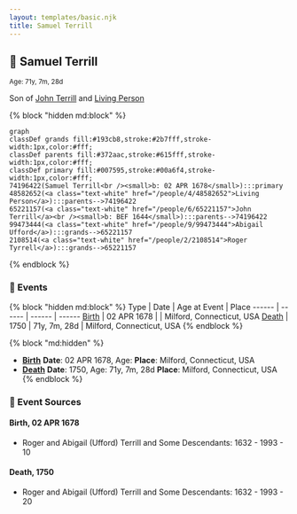 ```yaml
---
layout: templates/basic.njk
title: Samuel Terrill
---
```

## 🔵 Samuel Terrill
<small>Age: 71y, 7m, 28d</small>

Son of [John Terrill](/people/6/65221157) and [Living Person](/people/4/48582652)

{% block "hidden md:block" %}
```mermaid
graph
classDef grands fill:#193cb8,stroke:#2b7fff,stroke-width:1px,color:#fff;
classDef parents fill:#372aac,stroke:#615fff,stroke-width:1px,color:#fff;
classDef primary fill:#007595,stroke:#00a6f4,stroke-width:1px,color:#fff;
74196422(Samuel Terrill<br /><small>b: 02 APR 1678</small>):::primary
48582652(<a class="text-white" href="/people/4/48582652">Living Person</a>):::parents-->74196422
65221157(<a class="text-white" href="/people/6/65221157">John Terrill</a><br /><small>b: BEF 1644</small>):::parents-->74196422
99473444(<a class="text-white" href="/people/9/99473444">Abigail Ufford</a>):::grands-->65221157
2108514(<a class="text-white" href="/people/2/2108514">Roger Tyrrell</a>):::grands-->65221157
```
{% endblock %}

### 📆 Events

{% block "hidden md:block" %}
Type | Date | Age at Event | Place
------ | ------ | ------ | ------
[Birth](#event-event-2) | 02 APR 1678 |  | Milford, Connecticut, USA
[Death](#event-event-3) | 1750 | 71y, 7m, 28d | Milford, Connecticut, USA
{% endblock %}

{% block "md:hidden" %}
- **[Birth](#event-event-2)**
**Date**: 02 APR 1678, Age:
**Place**: Milford, Connecticut, USA
- **[Death](#event-event-3)**
**Date**: 1750, Age: 71y, 7m, 28d
**Place**: Milford, Connecticut, USA
{% endblock %}

### 📰 Event Sources

#### <a id="event-event-2"></a> Birth, 02 APR 1678
* Roger and Abigail (Ufford) Terrill and Some Descendants: 1632 - 1993  - 10

#### <a id="event-event-3"></a> Death, 1750
* Roger and Abigail (Ufford) Terrill and Some Descendants: 1632 - 1993  - 20